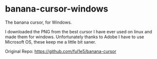 # banana-cursor-windows
The banana cursor, for Windows.

I downloaded the PNG from the best cursor I have ever used on linux and made them for windows.
Unfortunately thanks to Adobe I have to use Microsoft OS, these keep me a little bit saner.

Original Repo: https://github.com/ful1e5/banana-cursor
